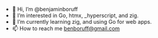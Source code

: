 - 👋 Hi, I’m @benjaminboruff
- 👀 I’m interested in Go, htmx, _hyperscript, and zig.
- 🌱 I’m currently learning zig, and using Go for web apps.
- 📫 How to reach me benboruff@gmail.com

<!---
benjaminboruff/benjaminboruff is a ✨ special ✨ repository because its `README.md` (this file) appears on your GitHub profile.
You can click the Preview link to take a look at your changes.
--->
